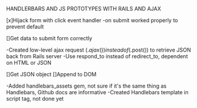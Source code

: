 HANDLERBARS AND JS PROTOTYPES WITH RAILS AND AJAX

[x]Hijack form with click event handler
  -on submit worked properly to prevent default

[]Get data to submit form correctly

-Created low-level ajax request ($.ajax()) instead of ($.post()) to retrieve JSON back from Rails server
-Use respond_to instead of redirect_to, dependent on HTML or JSON

[]Get JSON object
[]Append to DOM

-Added handlebars_assets gem, not sure if it's the same thing as Handlebars, Github docs are informative
-Created Handlebars template in script tag, not done yet

